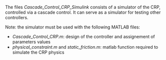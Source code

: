 The files *Cascade_Control_CRP_Simulink* consists of a simulator of the CRP, controlled via a cascade control. 
It can serve as a simulator for testing other controllers.

Note: the simulator must be used with the following MATLAB files:
  - *Cascade_Control_CRP.m*: design of the controller and assignement of parameters values
  - *physical_constraint.m* and *static_friction.m*: matlab function required to simulate the CRP physics
